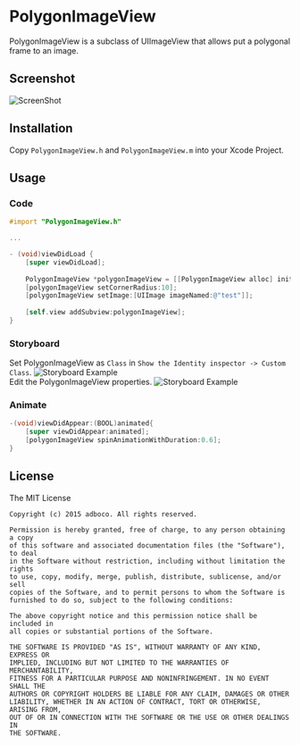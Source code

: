 # PolygonImageView
PolygonImageView is a subclass of UIImageView that allows put a polygonal frame to an image.

## Screenshot
![ScreenShot](https://lh4.googleusercontent.com/-kl4YlYtNxhw/VQtH1d49KHI/AAAAAAAAARQ/LcegcfNwESw/w704-h1250-no/iOS%2BSimulator%2BScreen%2BShot%2B19.3.2015%2B22.26.58.png)

## Installation
Copy ```PolygonImageView.h``` and ```PolygonImageView.m``` into your Xcode Project.

## Usage
### Code
``` objective-c
#import "PolygonImageView.h"

...

- (void)viewDidLoad {
    [super viewDidLoad];
    
    PolygonImageView *polygonImageView = [[PolygonImageView alloc] initWithFrame:CGRectMake(20, 20, 200, 300) borderColor:[UIColor colorWithRed:0.086 green:0.627 blue:0.522 alpha:1.000] borderWidth:10.0f sides:9];
    [polygonImageView setCornerRadius:10];
    [polygonImageView setImage:[UIImage imageNamed:@"test"]];
    
    [self.view addSubview:polygonImageView];
}
```
### Storyboard
Set PolygonImageView as ```Class``` in ```Show the Identity inspector -> Custom Class```.
![Storyboard Example](https://lh6.googleusercontent.com/-JYeaSaHzL2c/VQw_a-lal7I/AAAAAAAAAR8/XX6URpIw9cU/w1382-h1000-no/storyboard.png "Custom class")
<br>Edit the PolygonImageView properties.
![Storyboard Example](https://lh6.googleusercontent.com/-nA8NhcUEnZ0/VQw_gVJIEmI/AAAAAAAAASE/RoU528zIfGs/w1456-h1000-no/storyboard2.png "Polygon Image View: properties")
### Animate
```objective-c
-(void)viewDidAppear:(BOOL)animated{
    [super viewDidAppear:animated];
    [polygonImageView spinAnimationWithDuration:0.6];
}
```

## License
The MIT License
```
Copyright (c) 2015 adboco. All rights reserved.

Permission is hereby granted, free of charge, to any person obtaining a copy
of this software and associated documentation files (the "Software"), to deal
in the Software without restriction, including without limitation the rights
to use, copy, modify, merge, publish, distribute, sublicense, and/or sell
copies of the Software, and to permit persons to whom the Software is
furnished to do so, subject to the following conditions:

The above copyright notice and this permission notice shall be included in
all copies or substantial portions of the Software.

THE SOFTWARE IS PROVIDED "AS IS", WITHOUT WARRANTY OF ANY KIND, EXPRESS OR
IMPLIED, INCLUDING BUT NOT LIMITED TO THE WARRANTIES OF MERCHANTABILITY,
FITNESS FOR A PARTICULAR PURPOSE AND NONINFRINGEMENT. IN NO EVENT SHALL THE
AUTHORS OR COPYRIGHT HOLDERS BE LIABLE FOR ANY CLAIM, DAMAGES OR OTHER
LIABILITY, WHETHER IN AN ACTION OF CONTRACT, TORT OR OTHERWISE, ARISING FROM,
OUT OF OR IN CONNECTION WITH THE SOFTWARE OR THE USE OR OTHER DEALINGS IN
THE SOFTWARE.
```
